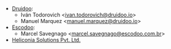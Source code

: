 - [Druidoo](https://www.druidoo.io):
  - Iván Todorovich \<<ivan.todorovich@druidoo.io>\>
  - Manuel Marquez \<<manuel.marquez@druidoo.io>\>
- [Escodoo](https://www.escodoo.com.br):
  - Marcel Savegnago \<<marcel.savegnago@escodoo.com.br>\>
- [Heliconia Solutions Pvt. Ltd.](https://www.heliconia.io)
